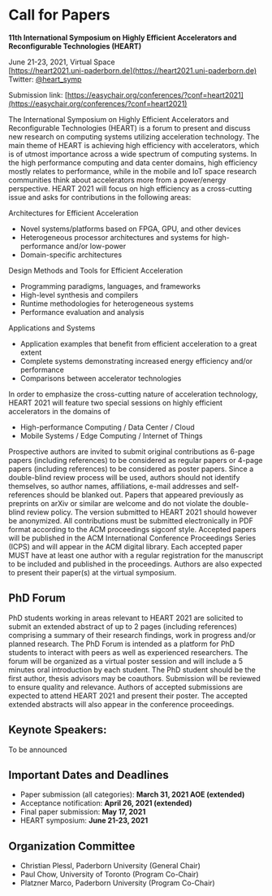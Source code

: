 # Call for Papers

**11th International Symposium on Highly Efficient Accelerators and Reconfigurable Technologies (HEART)**

June 21-23, 2021, Virtual Space  
[https://heart2021.uni-paderborn.de](https://heart2021.uni-paderborn.de)  
Twitter:  [@heart_symp](https://twitter.com/heart_symp/)

Submission link: [https://easychair.org/conferences/?conf=heart2021](https://easychair.org/conferences/?conf=heart2021)


The International Symposium on Highly Efficient Accelerators and Reconfigurable Technologies (HEART) is a forum to present and discuss new research on computing systems utilizing acceleration technology. The main theme of HEART is achieving high efficiency with accelerators, which is of utmost importance across a wide spectrum of computing systems. In the high performance computing and data center domains, high efficiency mostly relates to performance, while in the mobile and IoT space research communities think about accelerators more from a power/energy perspective. HEART 2021 will focus on high efficiency as a cross-cutting issue and asks for contributions in the following areas:

Architectures for Efficient Acceleration

* Novel systems/platforms based on FPGA, GPU, and other devices 
* Heterogeneous processor architectures and systems for high-performance and/or low-power 
* Domain-specific architectures

Design Methods and Tools for Efficient Acceleration 

 * Programming paradigms, languages, and frameworks 
 * High-level synthesis and compilers 
 * Runtime methodologies for heterogeneous systems 
 * Performance evaluation and analysis 

Applications and Systems 

 * Application examples that benefit from efficient acceleration to a great extent 
 * Complete systems demonstrating increased energy efficiency and/or performance
 * Comparisons between accelerator technologies

In order to emphasize the cross-cutting nature of acceleration technology, HEART 2021 will feature two special sessions on highly efficient accelerators in the domains of

* High-performance Computing / Data Center / Cloud 
* Mobile Systems / Edge Computing /  Internet of Things

Prospective authors are invited to submit original contributions as 6-page papers (including references) to be considered as regular papers or 4-page papers  (including references) to be considered as poster papers. Since a double-blind review process will be used, authors should not identify themselves, so author names, affiliations, e-mail addresses and self-references should be blanked out. Papers that appeared previously as preprints on arXiv or similar are welcome and do not violate the double-blind review policy. The version submitted to HEART 2021 should however be anonymized. All contributions must be submitted electronically in PDF format according to the ACM proceedings sigconf style. Accepted papers will be published in the ACM International Conference Proceedings Series (ICPS) and will appear in the ACM digital library. Each accepted paper MUST have at least one author with a regular registration for the manuscript to be included and published in the proceedings. Authors are also expected to present their paper(s) at the virtual symposium.


## PhD Forum ##

PhD students working in areas relevant to HEART 2021 are solicited to submit an extended abstract of up to 2 pages (including references) comprising a summary of their research findings, work in progress and/or planned research. The PhD Forum is intended as a platform for PhD students to interact with peers as well as experienced researchers. The forum will be organized as a virtual poster session and will include a 5 minutes oral introduction by each student. The PhD student should be the first author, thesis advisors may be coauthors. Submission will be reviewed to ensure quality and relevance. Authors of accepted submissions are expected to attend HEART 2021 and present their poster. The accepted extended abstracts will also appear in the conference proceedings.


## Keynote Speakers: ##

To be announced


## Important Dates and Deadlines ##

* Paper submission (all categories): **March 31, 2021 AOE (extended)**
* Acceptance notification: **April 26, 2021 (extended)**
* Final paper submission: **May 17, 2021**
* HEART symposium: **June 21-23, 2021**


## Organization Committee ##

* Christian Plessl, Paderborn University (General Chair)
* Paul Chow, University of Toronto (Program Co-Chair)
* Platzner Marco, Paderborn University (Program Co-Chair)